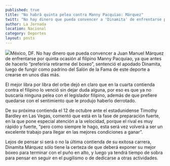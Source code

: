 ```yaml
---
published: true
title: "No habrá quinta pelea contra Manny Pacquiao: Márquez"
twitt: "No hay dinero que pueda convencer a 'Dinamita' de enfrentarse por quinta ocasión al filipino, ya que antes de hacerlo “preferiría retirarme del boxeo”, sentenció."
author: La Jornada
location: Nacional
category: Deportes
layout: posts
---
```


![](http://i.imgur.com/wmlXmxYm.jpg)México, DF. No hay dinero que pueda convencer a Juan Manuel Márquez de enfrentarse por quinta ocasión al filipino Manny Pacquiao, ya que antes de hacerlo “preferiría retirarme del boxeo”, sentenció el apodado Dinamita, luego de fungir como padrino del Salón de la Fama de este deporte a crearse en unos días más.

El mejor libra por libra del orbe dejó en claro que en la cuarta contienda contra el filipino lo venció sin dejar duda alguna, por eso es que ya no buscaría ninguna pelea con el legislador filipino, además de que prefiere quedarse con el sentimiento que le produjo haberlo derrotado.

De su próxima contienda el 12 de octubre ante el estadunidense Timothy Bardley en Las Vegas, comentó que está en la fase de preparación fuerte, en la que pone especial atención a la velocidad, porque el rival es muy rápido y fuerte, “pero como siempre le hago, esta será vez volverá a ser un excelente trabajo para llegar en las mejores condiciones a ganar”.

Lejos de pensar si será o no la última contienda de su exitosa carrera, Dinamita Márquez sólo tiene la certeza de que deberá exponer su mejor boxeo para terminar con el puño en alto, y luego ya tendrá tiempo de sobra para pensar en seguir en el pugilismo o de dedicarse a otras actividades.
